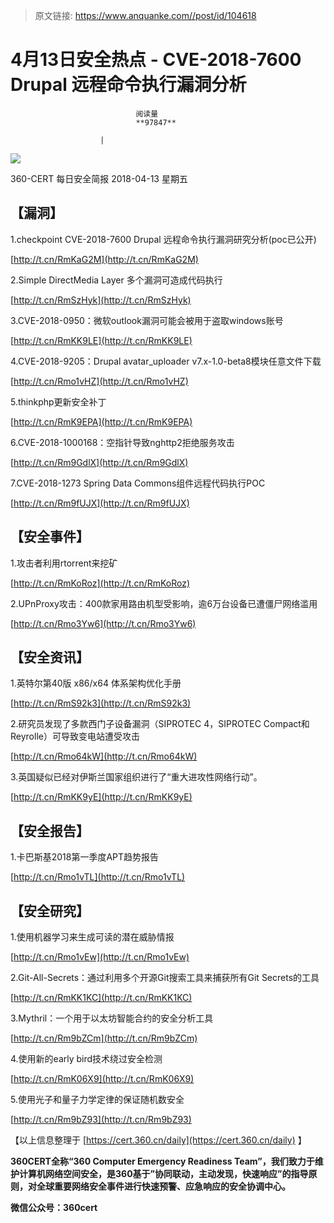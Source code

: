 > 原文链接: https://www.anquanke.com//post/id/104618 


# 4月13日安全热点 - CVE-2018-7600 Drupal 远程命令执行漏洞分析


                                阅读量   
                                **97847**
                            
                        |
                        
                                                                                    



[![](https://p3.ssl.qhimg.com/t01a48b5503484f54fb.png)](https://p3.ssl.qhimg.com/t01a48b5503484f54fb.png)

360-CERT 每日安全简报 2018-04-13 星期五



## 【漏洞】

1.checkpoint CVE-2018-7600 Drupal 远程命令执行漏洞研究分析(poc已公开)

[http://t.cn/RmKaG2M](http://t.cn/RmKaG2M)



2.Simple DirectMedia Layer 多个漏洞可造成代码执行

[http://t.cn/RmSzHyk](http://t.cn/RmSzHyk)



3.CVE-2018-0950：微软outlook漏洞可能会被用于盗取windows账号

[http://t.cn/RmKK9LE](http://t.cn/RmKK9LE)



4.CVE-2018-9205：Drupal avatar_uploader v7.x-1.0-beta8模块任意文件下载

[http://t.cn/Rmo1vHZ](http://t.cn/Rmo1vHZ)



5.thinkphp更新安全补丁

[http://t.cn/RmK9EPA](http://t.cn/RmK9EPA)



6.CVE-2018-1000168：空指针导致nghttp2拒绝服务攻击

[http://t.cn/Rm9GdlX](http://t.cn/Rm9GdlX)



7.CVE-2018-1273 Spring Data Commons组件远程代码执行POC

[http://t.cn/Rm9fUJX](http://t.cn/Rm9fUJX)



## 【安全事件】

1.攻击者利用rtorrent来挖矿

[http://t.cn/RmKoRoz](http://t.cn/RmKoRoz)



2.UPnProxy攻击：400款家用路由机型受影响，逾6万台设备已遭僵尸网络滥用

[http://t.cn/Rmo3Yw6](http://t.cn/Rmo3Yw6)



## 【安全资讯】

1.英特尔第40版 x86/x64 体系架构优化手册

[http://t.cn/RmS92k3](http://t.cn/RmS92k3)



2.研究员发现了多款西门子设备漏洞（SIPROTEC 4，SIPROTEC Compact和Reyrolle）可导致变电站遭受攻击

[http://t.cn/Rmo64kW](http://t.cn/Rmo64kW)



3.英国疑似已经对伊斯兰国家组织进行了“重大进攻性网络行动”。

[http://t.cn/RmKK9yE](http://t.cn/RmKK9yE)



## 【安全报告】

1.卡巴斯基2018第一季度APT趋势报告

[http://t.cn/Rmo1vTL](http://t.cn/Rmo1vTL)



## 【安全研究】

1.使用机器学习来生成可读的潜在威胁情报

[http://t.cn/Rmo1vEw](http://t.cn/Rmo1vEw)



2.Git-All-Secrets：通过利用多个开源Git搜索工具来捕获所有Git Secrets的工具

[http://t.cn/RmKK1KC](http://t.cn/RmKK1KC)



3.Mythril：一个用于以太坊智能合约的安全分析工具

[http://t.cn/Rm9bZCm](http://t.cn/Rm9bZCm)



4.使用新的early bird技术绕过安全检测

[http://t.cn/RmK06X9](http://t.cn/RmK06X9)



5.使用光子和量子力学定律的保证随机数安全

[http://t.cn/Rm9bZ93](http://t.cn/Rm9bZ93)



【以上信息整理于 [https://cert.360.cn/daily](https://cert.360.cn/daily) 】



**360CERT全称“360 Computer Emergency Readiness Team”，我们致力于维护计算机网络空间安全，是360基于”协同联动，主动发现，快速响应”的指导原则，对全球重要网络安全事件进行快速预警、应急响应的安全协调中心。**

**微信公众号：360cert**
